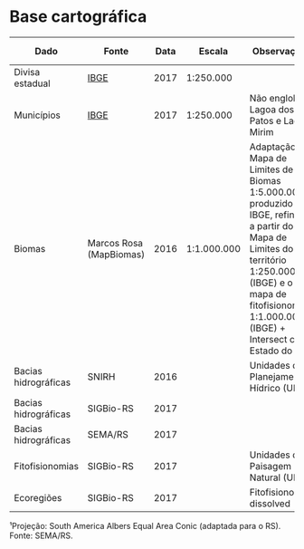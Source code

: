 # Base cartográfica

Dado | Fonte | Data | Escala | Observações | Área total (km²)¹
---- | ----- | --------- | ------ | ----------- | ---
Divisa estadual | [IBGE](http://servicodados.ibge.gov.br/Download/Download.ashx?u=geoftp.ibge.gov.br/cartas_e_mapas/bases_cartograficas_continuas/bc250/versao2017/shapefile/Limites_v2017.zip) | 2017 | 1:250.000 | | 281.647,998
Municípios | [IBGE](http://servicodados.ibge.gov.br/Download/Download.ashx?u=geoftp.ibge.gov.br/cartas_e_mapas/bases_cartograficas_continuas/bc250/versao2017/shapefile/Limites_v2017.zip) | 2017 | 1:250.000 | Não engloba Lagoa dos Patos e Lagoa Mirim | 268.409,174
Biomas | Marcos Rosa (MapBiomas) | 2016 | 1:1.000.000 | Adaptação do Mapa de Limites de Biomas 1:5.000.000 produzido pelo IBGE, refinado a partir do Mapa de Limites do território 1:250.000 (IBGE) e o mapa de fitofisionomias 1:1.000.000 (IBGE) + Intersect com Estado do RS |
Bacias hidrográficas | SNIRH | 2016 | | Unidades de Planejamento Hídrico (UPH) |
Bacias hidrográficas | SIGBio-RS | 2017 | | |
Bacias hidrográficas | SEMA/RS | 2017 | | |
Fitofisionomias | SIGBio-RS | 2017 | | Unidades de Paisagem Natural (UPN) |
Ecoregiões | SIGBio-RS | 2017 | | Fitofisionomias dissolved |

¹Projeção: South America Albers Equal Area Conic (adaptada para o RS). Fonte: SEMA/RS.
